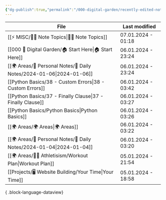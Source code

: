 ```yaml
---
{"dg-publish":true,"permalink":"/000-digital-garden/recently-edited-notes/","dgPassFrontmatter":true,"noteIcon":"3","created":"2023-12-14T09:05:52.599+05:30","updated":"2023-12-14T09:12:44.868+05:30"}
---
```


| File                                                                    | Last modified      |
| ----------------------------------------------------------------------- | ------------------ |
| [[⚡ MISC/✍🏻 Note Topics\|✍🏻 Note Topics]]                          | 07.01.2024 - 01:18 |
| [[000 🏡 Digital Garden/🏠 Start Here\|🏠 Start Here]]               | 06.01.2024 - 23:24 |
| [[🌍 Areas/📧 Personal Notes/📓 Daily Notes/2024-01-06\|2024-01-06]] | 06.01.2024 - 23:24 |
| [[Python Basics/38 - Custom Errors\|38 - Custom Errors]]             | 06.01.2024 - 03:42 |
| [[Python Basics/37 - Finally Clause\|37 - Finally Clause]]           | 06.01.2024 - 03:27 |
| [[Python Basics/Python Basics\|Python Basics]]                       | 06.01.2024 - 03:26 |
| [[🌍 Areas/🌍 Areas\|🌍 Areas]]                                      | 06.01.2024 - 03:22 |
| [[🌍 Areas/📧 Personal Notes/📓 Daily Notes/2024-01-04\|2024-01-04]] | 06.01.2024 - 03:20 |
| [[🌍 Areas/💪🏼 Athletisism/Workout Plan\|Workout Plan]]             | 05.01.2024 - 21:54 |
| [[Projects/🖥 Website Building/Your Time\|Your Time]]                | 05.01.2024 - 18:58 |

{ .block-language-dataview}